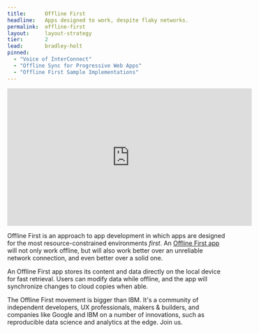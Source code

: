 ```yaml
---
title:      Offline First
headline:   Apps designed to work, despite flaky networks.
permalink:  offline-first
layout:     layout-strategy
tier:       2
lead:       bradley-holt
pinned:
  - "Voice of InterConnect"
  - "Offline Sync for Progressive Web Apps"
  - "Offline First Sample Implementations"
---
```


<iframe width="560" height="315" src="https://www.youtube.com/embed/bWXAZboHZN8" frameborder="0" allowfullscreen></iframe>

Offline First is an approach to app development in which apps are designed for the most resource-constrained environments *first*. An [Offline First app](/offline-first-apps) will not only work offline, but will also work better over an unreliable network connection, and even better over a solid one.

An Offline First app stores its content and data directly on the local device for fast retrieval. Users can modify data while offline, and the app will synchronize changes to cloud copies when able.

The Offline First movement is bigger than IBM. It's a community of independent developers, UX professionals, makers &amp; builders, and companies like Google and IBM on a number of innovations, such as reproducible data science and analytics at the edge. Join us.
